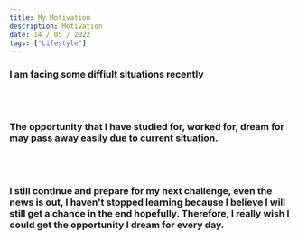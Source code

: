 ```yaml
---
title: My Motivation
description: Motivation
date: 14 / 05 / 2022
tags: ["Lifestyle"]
---
```


<h3>I am facing some diffiult situations recently</h3>
<br/>
<br/>
<h3>The opportunity that I have studied for, worked for, dream for may pass away easily due to current situation.</h3>
<br/>
<br/>
<h3>I still continue and prepare for my next challenge, even the news is out, I haven't stopped learning because I believe I will still get a chance in the end hopefully. Therefore, I really wish I could get the opportunity I dream for every day.</h3>
<br/>
<br/>